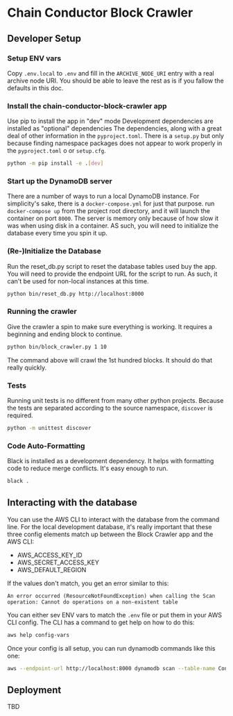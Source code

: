 # Chain Conductor Block Crawler

## Developer Setup

### Setup ENV vars

Copy `.env.local` to `.env` and fill in the `ARCHIVE_NODE_URI` entry with a real archive node URI. You should be able
to leave the rest as is if you fallow the defaults in this doc.

### Install the chain-conductor-block-crawler app

Use pip to install the app in "dev" mode
Development dependencies are installed as "optional" dependencies
The dependencies, along with a great deal of other information in the `pyproject.toml`.  There is a `setup.py`
but only because finding namespace packages does not appear to work properly in the `pyproject.toml` o or `setup.cfg`.

```bash
python -m pip install -e .[dev]
```

### Start up the DynamoDB server

There are a number of ways to run a local DynamoDB instance. For simplicity's sake, there is a `docker-compose.yml` for
just that purpose. run `docker-compose up` from the project root directory, and it will launch the container on port
`8000`. The server is memory only because of how slow it was when using disk in a container. AS such, you will
need to initialize the database every time you spin it up.

### (Re-)Initialize the Database

Run the reset_db.py script to reset the database tables used buy the app. You will need to provide the endpoint URL for
the script to run. As such, it can't be used for non-local instances at this time.

```bash
python bin/reset_db.py http://localhost:8000
```

### Running the crawler

Give the crawler a spin to make sure everything is working. It requires a beginning and ending block to continue.

```bash
python bin/block_crawler.py 1 10
```

The command above will crawl the 1st hundred blocks. It should do that really quickly.

### Tests

Running unit tests is no different from many other python projects. Because the tests are separated according
to the source namespace, `discover` is required. 

```bash
python -m unittest discover
```

### Code Auto-Formatting

Black is installed as a development dependency. It helps with formatting code to reduce merge conflicts. It's easy
enough to run.

```bash
black .
```

## Interacting with the database
You can use the AWS CLI to interact with the database from the command line. For the local development database, it's
really important that these three config elements match up between the Block Crawler app and the AWS CLI:

* AWS_ACCESS_KEY_ID
* AWS_SECRET_ACCESS_KEY
* AWS_DEFAULT_REGION

If the values don't match, you get an error similar to this:

```
An error occurred (ResourceNotFoundException) when calling the Scan operation: Cannot do operations on a non-existent table
```

You can either sev ENV vars to match the `.env` file or put them in your AWS CLI config. The CLI has a command to
get help on how to do this:

```bash
aws help config-vars
```

Once your config is all setup, you can run dynamodb commands like this one:

```bash
aws --endpoint-url http://localhost:8000 dynamodb scan --table-name Contracts
```

## Deployment

TBD